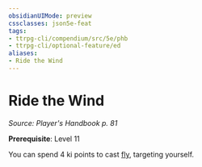 ```yaml
---
obsidianUIMode: preview
cssclasses: json5e-feat
tags:
- ttrpg-cli/compendium/src/5e/phb
- ttrpg-cli/optional-feature/ed
aliases:
- Ride the Wind
---
```

# Ride the Wind
*Source: Player's Handbook p. 81*  

**Prerequisite**: Level 11

You can spend 4 ki points to cast [fly](/3-Mechanics/CLI/Compendium/spells/fly.md), targeting yourself.